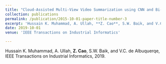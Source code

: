 ```yaml
---
title: "Cloud-Assisted Multi-View Video Summarization using CNN and Bi-Directional LSTM"
collection: publications
permalink: /publication/2015-10-01-paper-title-number-3
excerpt: 'Hussain K. Muhammad, A. Ullah, **Z. Cao**, S.W. Baik, and V.C. de Albuquerqe'
date: 2019-10-01
venue: 'IEEE Transactions on Industrial Informatics'

---
```

Hussain K. Muhammad, A. Ullah, **Z. Cao**, S.W. Baik, and V.C. de Albuquerqe, IEEE Transactions on Industrial Informatics, 2019.

